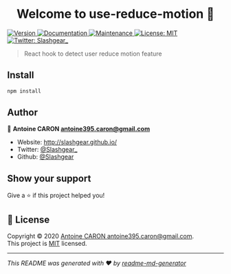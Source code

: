 <h1 align="center">Welcome to use-reduce-motion 👋</h1>
<p>
  <a href="https://www.npmjs.com/package/use-reduce-motion" target="_blank">
    <img alt="Version" src="https://img.shields.io/npm/v/use-reduce-motion.svg">
  </a>
  <a href="https://github.com/Slashgear/use-reduce-motion#readme" target="_blank">
    <img alt="Documentation" src="https://img.shields.io/badge/documentation-yes-brightgreen.svg" />
  </a>
  <a href="https://github.com/Slashgear/use-reduce-motion/graphs/commit-activity" target="_blank">
    <img alt="Maintenance" src="https://img.shields.io/badge/Maintained%3F-yes-green.svg" />
  </a>
  <a href="https://github.com/Slashgear/use-reduce-motion/blob/master/LICENSE" target="_blank">
    <img alt="License: MIT" src="https://img.shields.io/github/license/Slashgear/use-reduce-motion" />
  </a>
  <a href="https://twitter.com/Slashgear\_" target="_blank">
    <img alt="Twitter: Slashgear_" src="https://img.shields.io/twitter/follow/Slashgear_.svg?style=social" />
  </a>
</p>

> React hook to detect user reduce motion feature

## Install

```sh
npm install
```

## Author

👤 **Antoine CARON <antoine395.caron@gmail.com>**

- Website: http://slashgear.github.io/
- Twitter: [@Slashgear\_](https://twitter.com/Slashgear_)
- Github: [@Slashgear](https://github.com/Slashgear)

## Show your support

Give a ⭐️ if this project helped you!

## 📝 License

Copyright © 2020 [Antoine CARON <antoine395.caron@gmail.com>](https://github.com/Slashgear).<br />
This project is [MIT](https://github.com/Slashgear/use-reduce-motion/blob/master/LICENSE) licensed.

---

_This README was generated with ❤️ by [readme-md-generator](https://github.com/kefranabg/readme-md-generator)_
